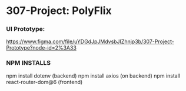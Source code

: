 # 307-Project: PolyFlix

### UI Prototype:
https://www.figma.com/file/uYDGdJpJMdvsbJIZhnjp3b/307-Project-Prototype?node-id=2%3A33



### NPM INSTALLS
npm install dotenv (backend)
npm install axios (on backend)
npm install react-router-dom@6 (frontend)


